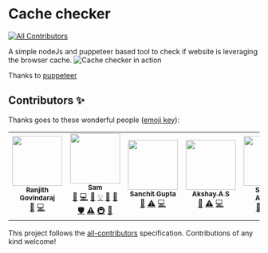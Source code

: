 # Cache checker
<!-- ALL-CONTRIBUTORS-BADGE:START - Do not remove or modify this section -->
[![All Contributors](https://img.shields.io/badge/all_contributors-7-orange.svg?style=flat-square)](#contributors-)
<!-- ALL-CONTRIBUTORS-BADGE:END -->

A simple nodeJs and puppeteer based tool to check if website is leveraging the browser cache.
![Cache checker in action](https://i.ibb.co/n1F9Rfn/cache-checker-node2.gif)

Thanks to [puppeteer](https://github.com/puppeteer/puppeteer)

## Contributors ✨

Thanks goes to these wonderful people ([emoji key](https://allcontributors.org/docs/en/emoji-key)):

<!-- ALL-CONTRIBUTORS-LIST:START - Do not remove or modify this section -->
<!-- prettier-ignore-start -->
<!-- markdownlint-disable -->
<table>
  <tr>
    <td align="center"><a href="https://github.com/RanjithGovindaraj"><img src="https://avatars1.githubusercontent.com/u/44660650?v=4" width="100px;" alt=""/><br /><sub><b>Ranjith Govindaraj</b></sub></a><br /><a href="#tool-RanjithGovindaraj" title="Tools">🔧</a> <a href="https://github.com/sam0hack/cache-checker/commits?author=RanjithGovindaraj" title="Code">💻</a></td>
    <td align="center"><a href="https://ilmtechnosolutions.com/?team=sameer"><img src="https://avatars1.githubusercontent.com/u/5379650?v=4" width="100px;" alt=""/><br /><sub><b>Sam</b></sub></a><br /><a href="#tool-sam0hack" title="Tools">🔧</a> <a href="https://github.com/sam0hack/cache-checker/commits?author=sam0hack" title="Code">💻</a> <a href="#design-sam0hack" title="Design">🎨</a> <a href="#example-sam0hack" title="Examples">💡</a> <a href="#ideas-sam0hack" title="Ideas, Planning, & Feedback">🤔</a> <a href="https://github.com/sam0hack/cache-checker/pulls?q=is%3Apr+reviewed-by%3Asam0hack" title="Reviewed Pull Requests">👀</a> <a href="#security-sam0hack" title="Security">🛡️</a> <a href="https://github.com/sam0hack/cache-checker/commits?author=sam0hack" title="Tests">⚠️</a> <a href="#infra-sam0hack" title="Infrastructure (Hosting, Build-Tools, etc)">🚇</a> <a href="https://github.com/sam0hack/cache-checker/commits?author=sam0hack" title="Documentation">📖</a></td>
    <td align="center"><a href="https://github.com/sanchitgupta001"><img src="https://avatars0.githubusercontent.com/u/11902742?v=4" width="100px;" alt=""/><br /><sub><b>Sanchit Gupta</b></sub></a><br /><a href="#tool-sanchitgupta001" title="Tools">🔧</a> <a href="https://github.com/sam0hack/cache-checker/commits?author=sanchitgupta001" title="Tests">⚠️</a> <a href="https://github.com/sam0hack/cache-checker/commits?author=sanchitgupta001" title="Code">💻</a></td>
    <td align="center"><a href="https://github.com/akshay512"><img src="https://avatars2.githubusercontent.com/u/43413961?v=4" width="100px;" alt=""/><br /><sub><b>Akshay A S</b></sub></a><br /><a href="#tool-akshay512" title="Tools">🔧</a> <a href="https://github.com/sam0hack/cache-checker/commits?author=akshay512" title="Tests">⚠️</a> <a href="https://github.com/sam0hack/cache-checker/commits?author=akshay512" title="Code">💻</a></td>
    <td align="center"><a href="https://github.com/subhamagrawal7"><img src="https://avatars0.githubusercontent.com/u/34346812?v=4" width="100px;" alt=""/><br /><sub><b>Subham Agrawal</b></sub></a><br /><a href="#tool-subhamagrawal7" title="Tools">🔧</a> <a href="https://github.com/sam0hack/cache-checker/commits?author=subhamagrawal7" title="Tests">⚠️</a> <a href="https://github.com/sam0hack/cache-checker/commits?author=subhamagrawal7" title="Code">💻</a></td>
    <td align="center"><a href="https://github.com/harshilparmar"><img src="https://avatars3.githubusercontent.com/u/45915468?v=4" width="100px;" alt=""/><br /><sub><b>Harshil Parmar</b></sub></a><br /><a href="#tool-harshilparmar" title="Tools">🔧</a> <a href="https://github.com/sam0hack/cache-checker/commits?author=harshilparmar" title="Tests">⚠️</a> <a href="https://github.com/sam0hack/cache-checker/commits?author=harshilparmar" title="Code">💻</a></td>
    <td align="center"><a href="https://github.com/ogheneovo12"><img src="https://avatars0.githubusercontent.com/u/49083654?v=4" width="100px;" alt=""/><br /><sub><b>ogheneovo12</b></sub></a><br /><a href="#tool-ogheneovo12" title="Tools">🔧</a> <a href="https://github.com/sam0hack/cache-checker/commits?author=ogheneovo12" title="Tests">⚠️</a> <a href="https://github.com/sam0hack/cache-checker/commits?author=ogheneovo12" title="Code">💻</a></td>
  </tr>
</table>

<!-- markdownlint-enable -->
<!-- prettier-ignore-end -->
<!-- ALL-CONTRIBUTORS-LIST:END -->

This project follows the [all-contributors](https://github.com/all-contributors/all-contributors) specification. Contributions of any kind welcome!